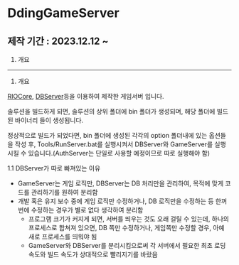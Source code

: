 # DdingGameServer

## 제작 기간 : 2023.12.12 ~

1. 개요

---

1. 개요

[RIOCore](https://github.com/m5623skhj/RIOServerTest), [DBServer](https://github.com/m5623skhj/DBConnector)등을 이용하여 제작한 게임서버 입니다.

솔루션을 빌드하게 되면, 솔루션의 상위 폴더에 bin 폴더가 생성되며, 해당 폴더에 빌드된 바이너리 들이 생성됩니다.

정상적으로 빌드가 되었다면, bin 폴더에 생성된 각각의 option 폴더내에 있는 옵션들을 작성 후, Tools/RunServer.bat를 실행시켜서 DBServer와 GameServer를 실행시킬 수 있습니다.(AuthServer는 단일로 사용할 예정이므로 따로 실행해야 함)

1.1 DBServer가 따로 빠져있는 이유
* GameServer는 게임 로직만, DBServer는 DB 처리만을 관리하여, 목적에 맞게 코드를 관리하기를 원하여 분리함
* 개발 혹은 유지 보수 중에 게임 로직만 수정하거나, DB 로직만을 수정하는 등 한꺼번에 수정하는 경우가 별로 없다 생각하여 분리함
  * 프로그램 크기가 커지게 되면, 서버를 띄우는 것도 오래 걸릴 수 있는데, 하나의 프로세스로 합쳐져 있으면, DB 쪽만 수정하거나, 게임쪽만 수정할 경우, 아예 새로 프로세스를 띄워야 됨
  * GameServer와 DBServer를 분리시킴으로써 각 서버에서 필요한 최초 로딩 속도와 빌드 속도가 상대적으로 빨리지기를 바랐음
